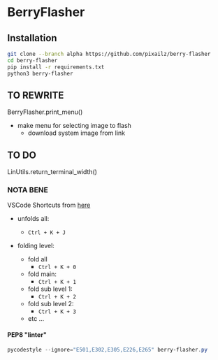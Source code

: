 # BerryFlasher

## Installation

```bash
git clone --branch alpha https://github.com/pixailz/berry-flasher
cd berry-flasher
pip install -r requirements.txt
python3 berry-flasher
```

## TO REWRITE

BerryFlasher.print_menu()
- make menu for selecting image to flash
  - download system image from link

## TO DO
LinUtils.return_terminal_width()

### NOTA BENE
VSCode Shortcuts from [here](https://www.codegrepper.com/code-examples/css/collapse+all+functions+visual+studio+code)
- unfolds all:
  - `Ctrl + K + J`

- folding level:
  - fold all
    - `Ctrl + K + 0`
  - fold main:
    - `Ctrl + K + 1`
  - fold sub level 1:
    - `Ctrl + K + 2`
  - fold sub level 2:
    - `Ctrl + K + 3`
  - etc ...

#### PEP8 "linter"
```powershell
pycodestyle --ignore="E501,E302,E305,E226,E265" berry-flasher.py
```
